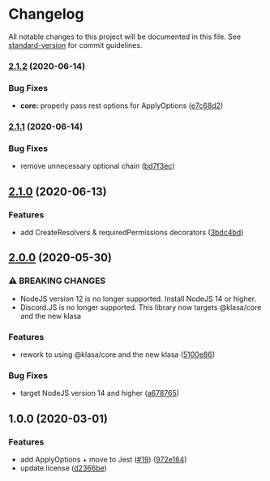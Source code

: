 # Changelog

All notable changes to this project will be documented in this file. See [standard-version](https://github.com/conventional-changelog/standard-version) for commit guidelines.

### [2.1.2](https://github.com/skyra-project/decorators/compare/v2.1.1...v2.1.2) (2020-06-14)

### Bug Fixes

-   **core:** properly pass rest options for ApplyOptions ([e7c68d2](https://github.com/skyra-project/decorators/commit/e7c68d2613c16a4438b9a816a71d0c20de71cac5))

### [2.1.1](https://github.com/skyra-project/decorators/compare/v2.1.0...v2.1.1) (2020-06-14)

### Bug Fixes

-   remove unnecessary optional chain ([bd7f3ec](https://github.com/skyra-project/decorators/commit/bd7f3ec347edd57c681b2283425569f3df4b5f32))

## [2.1.0](https://github.com/skyra-project/decorators/compare/v2.0.0...v2.1.0) (2020-06-13)

### Features

-   add CreateResolvers & requiredPermissions decorators ([3bdc4bd](https://github.com/skyra-project/decorators/commit/3bdc4bd4066a1e1112307c15c69fc80c790584f0))

## [2.0.0](https://github.com/skyra-project/decorators/compare/v1.0.0...v2.0.0) (2020-05-30)

### ⚠ BREAKING CHANGES

-   NodeJS version 12 is no longer supported. Install NodeJS 14 or higher.
-   Discord.JS is no longer supported. This library now targets @klasa/core and the new
    klasa

### Features

-   rework to using @klasa/core and the new klasa ([5100e86](https://github.com/skyra-project/decorators/commit/5100e869bc11e932350f97846942a8eb7b141c37))

### Bug Fixes

-   target NodeJS version 14 and higher ([a678765](https://github.com/skyra-project/decorators/commit/a678765ff28c2d16e12489512ac1d3d0d79e10fb))

## 1.0.0 (2020-03-01)

### Features

-   add ApplyOptions + move to Jest ([#19](https://github.com/skyra-project/decorators/issues/19)) ([972e164](https://github.com/skyra-project/decorators/commit/972e164a40b5bb6f1296ea8a3d1f8312a3c8de23))
-   update license ([d2366be](https://github.com/skyra-project/decorators/commit/d2366be6207c3794858d7255274b4c83fe14503d))
